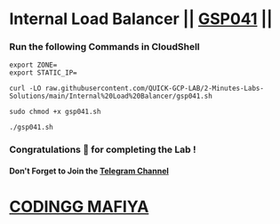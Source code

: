 # Internal Load Balancer || [GSP041](https://www.cloudskillsboost.google/focuses/1910?parent=catalog) ||

### Run the following Commands in CloudShell

```
export ZONE=
export STATIC_IP=
```
```
curl -LO raw.githubusercontent.com/QUICK-GCP-LAB/2-Minutes-Labs-Solutions/main/Internal%20Load%20Balancer/gsp041.sh

sudo chmod +x gsp041.sh

./gsp041.sh
```

### Congratulations 🎉 for completing the Lab !

#### Don't Forget to Join the [Telegram Channel](https://t.me/CODINGGMAFIYA)

# [CODINGG MAFIYA](https://www.youtube.com/@CodinggMafiya)
